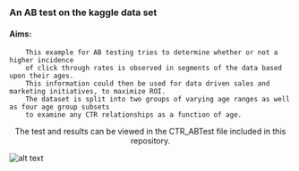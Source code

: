 ### An AB test on the kaggle data set 

#### Aims:
<p align="center">
	

		This example for AB testing tries to determine whether or not a higher incidence 
		of click through rates is observed in segments of the data based upon their ages. 
		This information could then be used for data driven sales and marketing initiatives, to maximize ROI. 
		The dataset is split into two groups of varying age ranges as well as four age group subsets 
		to examine any CTR relationships as a function of age. 
</p>

<p align="center">
		The test and results can be viewed in the CTR_ABTest file included in this repository.
</p>
	
 ![alt text](https://github.com/ssoehdata/ML_Projects/Sales_Marketing_Applications/CTR_ABTest.ipynb) 
